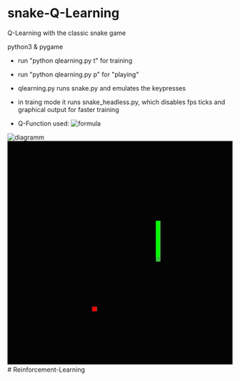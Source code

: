 # snake-Q-Learning
Q-Learning with the classic snake game

python3 & pygame

- run "python qlearning.py t" for training
- run "python qlearning.py p" for "playing"

- qlearning.py runs snake.py and emulates the keypresses
- in traing mode it runs snake_headless.py, which disables fps ticks and graphical output for faster training

- Q-Function used:
![formula](readme_images/formula.png)

![diagramm](readme_images/diagramm.png)
![demo](readme_images/demo.gif)
#   R e i n f o r c e m e n t - L e a r n i n g 
 
 